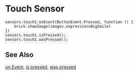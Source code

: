 # Touch Sensor

```cards
sensors.touch1.onEvent(ButtonEvent.Pressed, function () {
    brick.showImage(images.expressionsBigSmile)
})
sensors.touch1.isPressed();
sensors.touch1.wasPressed();
```

## See Also

[on Event](/reference/sensors/touch-sensor/on-event), [is pressed](reference/sensors/touch-sensor/is-pressed), [was pressed](reference/sensors/touch-sensor/was-pressed)